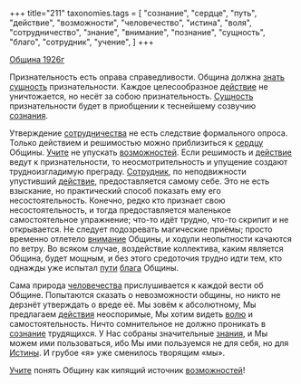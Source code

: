 +++
title="211"
taxonomies.tags = [
 "сознание",
 "сердце",
 "путь",
 "действие",
 "возможности",
 "человечество",
 "истина",
 "воля",
 "сотрудничество",
 "знание",
 "внимание",
 "познание",
 "сущность",
 "благо",
 "сотрудник",
 "учение",
]
+++

[Община 1926г](/agni/1926)

Признательность есть оправа справедливости. Община должна [знать](/tags/познание) [сущность](/tags/сущность) признательности. Каждое целесообразное [действие](/tags/действие) не уничтожается, но несёт за собою признательность. [Сущность](/tags/сущность) признательности будет в приобщении к теснейшему созвучию [сознания](/tags/[сознание](/tags/сознание)).   

Утверждение [сотрудничества](/tags/сотрудничество) не есть следствие формального опроса. Только действием и решимостью можно приблизиться к [сердцу](/tags/сердце) Общины. [Учите](/tags/учение) не упускать [возможностей](/tags/[возможности](/tags/возможности)). Если решимость и [действие](/tags/действие) ведут к признательности, то неосмотрительность и упущение создают трудноизгладимую преграду. [Сотрудник](/tags/сотрудник), по неподвижности упустивший [действие](/tags/действие), предоставляется самому себе. Это не есть взыскание, но практический способ показать ему его несостоятельность. Конечно, редко кто признает свою несостоятельность, и тогда предоставляется маленькое самостоятельное упражнение; что-то идёт трудно, что-то скрипит и не открывается. Не следует подозревать магические приёмы; просто временно отлетело [внимание](/tags/внимание) Общины, и ходули неопытности качаются по ветру. Во всяком случае, воздействие коллектива, каким является Община, будет мощным, и без этого средоточия трудно идти тем, кто однажды уже испытал [пути](/tags/путь) [блага](/tags/благо) Общины.   

Сама природа [человечества](/tags/человечество) прислушивается к каждой вести об Общине. Попытаются сказать о невозможности общины, но никто не дерзнёт утверждать о вреде её. Мы зовём к абсолютному, Мы предлагаем [действия](/tags/действие) неоспоримые, Мы хотим видеть [волю](/tags/воля) и самостоятельность. Ничто сомнительное не должно проникать в [сознание](/tags/сознание) трудящихся. У Нас собраны значительные [знания](/tags/[знание](/tags/знание)), и Мы можем ими пользоваться, ибо Мы ими пользуемся не для себя, но для [Истины](/tags/истина). И грубое «я» уже сменилось творящим «мы».   

[Учите](/tags/учение) понять Общину как кипящий источник [возможностей](/tags/[возможности](/tags/возможности))!   

